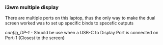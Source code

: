 ### i3wm multiple display
There are multiple ports on this laptop, thus the only way to make the dual screen worked was to set up specific binds to specefic outputs

*config_DP-1* - Shuold be use when a USB-C to Display Port is connected on Port-1 (Closest to the screen)


